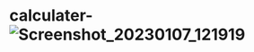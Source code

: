 # calculater-![Screenshot_20230107_121919](https://user-images.githubusercontent.com/113255348/211135285-f70f0c0a-dc24-48a9-8d19-eab2e06f9dcc.png)
